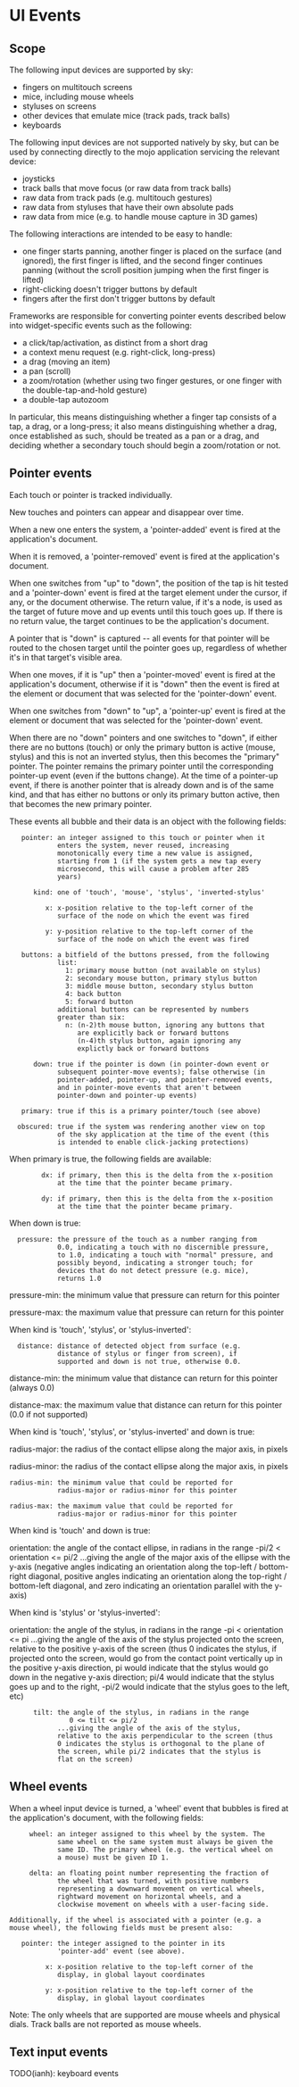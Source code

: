 UI Events
=========

Scope
-----

The following input devices are supported by sky:
 - fingers on multitouch screens
 - mice, including mouse wheels
 - styluses on screens
 - other devices that emulate mice (track pads, track balls)
 - keyboards

The following input devices are not supported natively by sky, but can
be used by connecting directly to the mojo application servicing the
relevant device:
 - joysticks
 - track balls that move focus (or raw data from track balls)
 - raw data from track pads (e.g. multitouch gestures)
 - raw data from styluses that have their own absolute pads
 - raw data from mice (e.g. to handle mouse capture in 3D games)

The following interactions are intended to be easy to handle:
 - one finger starts panning, another finger is placed on the surface
   (and ignored), the first finger is lifted, and the second finger
   continues panning (without the scroll position jumping when the
   first finger is lifted)
 - right-clicking doesn't trigger buttons by default
 - fingers after the first don't trigger buttons by default

Frameworks are responsible for converting pointer events described
below into widget-specific events such as the following:
 - a click/tap/activation, as distinct from a short drag
 - a context menu request (e.g. right-click, long-press)
 - a drag (moving an item)
 - a pan (scroll)
 - a zoom/rotation (whether using two finger gestures, or one finger
   with the double-tap-and-hold gesture)
 - a double-tap autozoom

In particular, this means distinguishing whether a finger tap consists
of a tap, a drag, or a long-press; it also means distinguishing
whether a drag, once established as such, should be treated as a pan
or a drag, and deciding whether a secondary touch should begin a
zoom/rotation or not.


Pointer events
--------------

Each touch or pointer is tracked individually.

New touches and pointers can appear and disappear over time.

When a new one enters the system, a 'pointer-added' event is fired at
the application's document.

When it is removed, a 'pointer-removed' event is fired at the
application's document.

When one switches from "up" to "down", the position of the tap is hit
tested and a 'pointer-down' event is fired at the target element under
the cursor, if any, or the document otherwise. The return value, if
it's a node, is used as the target of future move and up events until
this touch goes up. If there is no return value, the target continues
to be the application's document.

A pointer that is "down" is captured -- all events for that pointer
will be routed to the chosen target until the pointer goes up,
regardless of whether it's in that target's visible area.

When one moves, if it is "up" then a 'pointer-moved' event is fired at
the application's document, otherwise if it is "down" then the event
is fired at the element or document that was selected for the
'pointer-down' event.

When one switches from "down" to "up", a 'pointer-up' event is fired
at the element or document that was selected for the 'pointer-down'
event.

When there are no "down" pointers and one switches to "down", if
either there are no buttons (touch) or only the primary button is
active (mouse, stylus) and this is not an inverted stylus, then this
becomes the "primary" pointer. The pointer remains the primary pointer
until the corresponding pointer-up event (even if the buttons change).
At the time of a pointer-up event, if there is another pointer that is
already down and is of the same kind, and that has either no buttons
or only its primary button active, then that becomes the new primary
pointer.


These events all bubble and their data is an object with the following
fields:

       pointer: an integer assigned to this touch or pointer when it
                enters the system, never reused, increasing
                monotonically every time a new value is assigned,
                starting from 1 (if the system gets a new tap every
                microsecond, this will cause a problem after 285
                years)

          kind: one of 'touch', 'mouse', 'stylus', 'inverted-stylus'

             x: x-position relative to the top-left corner of the
                surface of the node on which the event was fired

             y: y-position relative to the top-left corner of the
                surface of the node on which the event was fired

       buttons: a bitfield of the buttons pressed, from the following
                list:
                  1: primary mouse button (not available on stylus)
                  2: secondary mouse button, primary stylus button
                  3: middle mouse button, secondary stylus button
                  4: back button
                  5: forward button
                additional buttons can be represented by numbers
                greater than six:
                  n: (n-2)th mouse button, ignoring any buttons that
                     are explicitly back or forward buttons
                     (n-4)th stylus button, again ignoring any
                     explictly back or forward buttons

          down: true if the pointer is down (in pointer-down event or
                subsequent pointer-move events); false otherwise (in
                pointer-added, pointer-up, and pointer-removed events,
                and in pointer-move events that aren't between
                pointer-down and pointer-up events)

       primary: true if this is a primary pointer/touch (see above)

      obscured: true if the system was rendering another view on top
                of the sky application at the time of the event (this
                is intended to enable click-jacking protections)


When primary is true, the following fields are available:

            dx: if primary, then this is the delta from the x-position
                at the time that the pointer became primary.

            dy: if primary, then this is the delta from the x-position
                at the time that the pointer became primary.


When down is true:

      pressure: the pressure of the touch as a number ranging from
                0.0, indicating a touch with no discernible pressure,
                to 1.0, indicating a touch with "normal" pressure, and
                possibly beyond, indicating a stronger touch; for
                devices that do not detect pressure (e.g. mice),
                returns 1.0

  pressure-min: the minimum value that pressure can return for this
                pointer

  pressure-max: the maximum value that pressure can return for this
                pointer


When kind is 'touch', 'stylus', or 'stylus-inverted':

      distance: distance of detected object from surface (e.g.
                distance of stylus or finger from screen), if
                supported and down is not true, otherwise 0.0.

  distance-min: the minimum value that distance can return for this
                pointer (always 0.0)

  distance-max: the maximum value that distance can return for this
                pointer (0.0 if not supported)


When kind is 'touch', 'stylus', or 'stylus-inverted' and down is true:

  radius-major: the radius of the contact ellipse along the major
                axis, in pixels

  radius-minor: the radius of the contact ellipse along the major
                axis, in pixels

    radius-min: the minimum value that could be reported for
                radius-major or radius-minor for this pointer

    radius-max: the maximum value that could be reported for
                radius-major or radius-minor for this pointer


When kind is 'touch' and down is true:

   orientation: the angle of the contact ellipse, in radians in the
                range
                   -pi/2 < orientation <= pi/2
                ...giving the angle of the major axis of the ellipse
                with the y-axis (negative angles indicating an
                orientation along the top-left / bottom-right
                diagonal, positive angles indicating an orientation
                along the top-right / bottom-left diagonal, and zero
                indicating an orientation parallel with the y-axis)


When kind is 'stylus' or 'stylus-inverted':

   orientation: the angle of the stylus, in radians in the range
                   -pi < orientation <= pi
                ...giving the angle of the axis of the stylus
                projected onto the screen, relative to the positive
                y-axis of the screen (thus 0 indicates the stylus, if
                projected onto the screen, would go from the contact
                point vertically up in the positive y-axis direction,
                pi would indicate that the stylus would go down in the
                negative y-axis direction; pi/4 would indicate that
                the stylus goes up and to the right, -pi/2 would
                indicate that the stylus goes to the left, etc)

          tilt: the angle of the stylus, in radians in the range
                   0 <= tilt <= pi/2
                ...giving the angle of the axis of the stylus,
                relative to the axis perpendicular to the screen (thus
                0 indicates the stylus is orthogonal to the plane of
                the screen, while pi/2 indicates that the stylus is
                flat on the screen)


Wheel events
------------

When a wheel input device is turned, a 'wheel' event that bubbles is
fired at the application's document, with the following fields:

         wheel: an integer assigned to this wheel by the system. The
                same wheel on the same system must always be given the
                same ID. The primary wheel (e.g. the vertical wheel on
                a mouse) must be given ID 1.

         delta: an floating point number representing the fraction of
                the wheel that was turned, with positive numbers
                representing a downward movement on vertical wheels,
                rightward movement on horizontal wheels, and a
                clockwise movement on wheels with a user-facing side.

    Additionally, if the wheel is associated with a pointer (e.g. a
    mouse wheel), the following fields must be present also:

       pointer: the integer assigned to the pointer in its
                'pointer-add' event (see above).

             x: x-position relative to the top-left corner of the
                display, in global layout coordinates

             y: x-position relative to the top-left corner of the
                display, in global layout coordinates

Note: The only wheels that are supported are mouse wheels and physical
dials. Track balls are not reported as mouse wheels.


Text input events
-----------------

TODO(ianh): keyboard events
